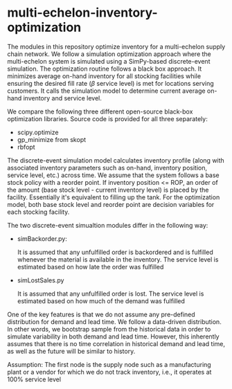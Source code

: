 # multi-echelon-inventory-optimization

The modules in this repository optimize inventory for a multi-echelon supply chain network.  We follow a simulation optimization approach where the multi-echelon system is simulated using a SimPy-based discrete-event simulation.  The optimization routine follows a black box approach.  It minimizes average on-hand inventory for all stocking facilities while ensuring the desired fill rate (_&beta;_ service level) is met for locations serving customers. It calls the simulation model to determine current average on-hand inventory and service level.

We compare the following three different open-source black-box optimization libraries.  Source code is provided for all three separately:

* scipy.optimize
* gp_minimize from skopt
* rbfopt

The discrete-event simulation model calculates inventory profile (along with associated inventory parameters such as on-hand, inventory position, service level, etc.) across time.  We assume that the system follows a base stock policy with a reorder point.  If inventory position <= ROP, an order of the amount (base stock level - current inventory level) is placed by the facility.  Essentially it's equivalent to filling up the tank.  For the optimization model, both base stock level and reorder point are decision variables for each stocking facility.

The two discrete-event simualtion modules differ in the following way:

* simBackorder.py:

    It is assumed that any unfulfilled order is backordered
    and is fulfilled whenever the material is available in the 
    inventory.  The service level is estimated based on how 
    late the order was fulfilled

* simLostSales.py

    It is assumed that any unfulfilled order is lost.  The 
    service level is estimated based on how much of the 
    demand was fulfilled

One of the key features is that we do not assume any pre-defined distribution for demand and lead time.  We follow a data-driven distribution.  In other words, we bootstrap sample from the historical data in order to simulate variability in both demand and lead time.  However, this inherently assumes that there is no time correlation in historical demand and lead time, as well as the future will be similar to history.

Assumption:  The first node is the supply node such as a manufacturing plant or a vendor for which we do not track inventory, i.e., it operates at 100% service level
